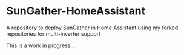 # SunGather-HomeAssistant
A repository to deploy SunGather in Home Assistant using my forked repositories for multi-inverter support

This is a work in progress...

